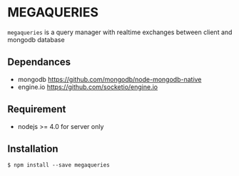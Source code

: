 # MEGAQUERIES

`megaqueries` is a query manager with realtime exchanges between client and mongodb database

## Dependances

* mongodb https://github.com/mongodb/node-mongodb-native
* engine.io https://github.com/socketio/engine.io

## Requirement

* nodejs >= 4.0 for server only

## Installation

```
$ npm install --save megaqueries
```

